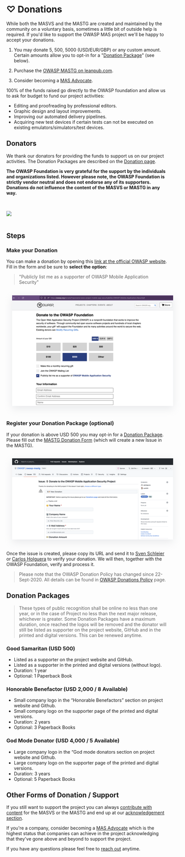# ♡ Donations

While both the MASVS and the MASTG are created and maintained by the community on a voluntary basis, sometimes a little bit of outside help is required. If you'd like to support the OWASP MAS project we'll be happy to accept your donations.

1. You may donate 5, 500, 5000 (USD/EUR/GBP) or any custom amount. Certain amounts allow you to opt-in for a "[Donation Package](#donation-packages)" (see below).

2. Purchase the [OWASP MASTG on leanpub.com](https://leanpub.com/owasp-mastg).

3. Consider becoming a [MAS Advocate](../Document/0x02c-Acknowledgements.md#our-mas-advocates).

100% of the funds raised go directly to the OWASP foundation and allow us to ask for budget to fund our project activities:

- Editing and proofreading by professional editors.
- Graphic design and layout improvements.
- Improving our automated delivery pipelines.
- Acquiring new test devices if certain tests can not be executed on existing emulators/simulators/test devices.

## Donators

We thank our donators for providing the funds to support us on our project activities. The Donation Packages are described on the [Donation page](#donation-packages).

**The OWASP Foundation is very grateful for the support by the individuals and organizations listed. However please note, the OWASP Foundation is strictly vendor neutral and does not endorse any of its supporters. Donations do not influence the content of the MASVS or MASTG in any way.**

<br><br>
<img src="../assets/donations/donators.png"/>
<br><br>

## Steps

### Make your Donation

You can make a donation by opening this [link at the official OWASP website](https://owasp.org/donate/?reponame=www-project-mobile-app-security&title=OWASP+Mobile+Application+Security). Fill in the form and be sure to **select the option**:
> "Publicly list me as a supporter of OWASP Mobile Application Security"

<img style="margin: 1.3em; box-shadow: rgba(149, 157, 165, 0.2) 0px 8px 24px;" width="800px" src="../assets/donations/owasp_donation_form.png" />

### Register your Donation Package (optional)

If your donation is above USD 500 you may opt-in for a [Donation Package](#donation-packages). Please fill out the [MASTG Donation Form](https://github.com/OWASP/owasp-mastg/issues/new?assignees=cpholguera%2Csushi2k&labels=org%2Cdonation&template=make-donation.yml&title=%F0%9F%92%B2%F0%9F%8E%89+New+Donation) (which will create a new Issue in the MASTG).

<img style="margin: 1.3em; box-shadow: rgba(149, 157, 165, 0.2) 0px 8px 24px;" width="800px" src="../assets/donations/mastg_donation_form.png" />

Once the issue is created, please copy its URL and send it to [Sven Schleier](mailto:sven.schleier@owasp.org) or [Carlos Holguera](mailto:carlos.holguera@owasp.org) to verify your donation. We will then, together with the OWASP Foundation, verify and process it.

> Please note that the OWASP Donation Policy has changed since 22-Sept-2020. All details can be found in [OWASP Donations Policy](https://owasp.org/www-policy/operational/donations) page.

## Donation Packages

> These types of public recognition shall be online no less than one year, or in the case of Project no less than the next major release, whichever is greater. Some Donation Packages have a maximum duration, once reached the logos will be removed and the donator will still be listed as supporter on the project website, GitHub and in the printed and digital versions. This can be renewed anytime.

### Good Samaritan (USD 500)

- Listed as a supporter on the project website and GitHub.
- Listed as a supporter in the printed and digital versions (without logo).
- Duration: 1 year
- Optional: 1 Paperback Book

### Honorable Benefactor (USD 2,000 / 8 Available)

- Small company logo in the “Honorable Benefactors” section on project website and Github.
- Small company logo on the supporter page of the printed and digital versions.
- Duration: 2 years
- Optional: 3 Paperback Books

### God Mode Donator (USD 4,000 / 5 Available)

- Large company logo in the “God mode donators section on project website and Github.
- Large company logo on the supporter page of the printed and digital versions.
- Duration: 3 years
- Optional: 5 Paperback Books

## Other Forms of Donation / Support

If you still want to support the project you can always [contribute with content](contributing/1_How_Can_You_Contribute.md) for the MASVS or the MASTG and end up at our [acknowledgement section](../Document/0x02c-Acknowledgements.md "MASTG acknowledgements").

If you're a company, consider becoming a [MAS Advocate](../Document/0x02c-Acknowledgements.md#our-mas-advocates) which is the highest status that companies can achieve in the project acknowledging that they've gone above and beyond to support the project.

If you have any questions please feel free to [reach out](https://mas.owasp.org/#connect-with-us) anytime.
